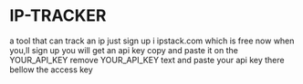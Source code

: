 # IP-TRACKER
a tool that can track an ip just sign up i ipstack.com which is free  now when you,ll sign up you will get an api key copy and paste it on the YOUR_API_KEY remove YOUR_API_KEY text and paste your api key there bellow the access key
